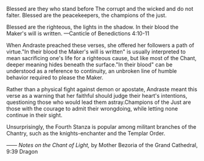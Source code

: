 Blessed are they who stand before
The corrupt and the wicked and do not falter.
Blessed are the peacekeepers, the champions of the just.

Blessed are the righteous, the lights in the shadow.
In their blood the Maker's will is written.
—Canticle of Benedictions 4:10-11

When Andraste preached these verses, she offered her followers a path of virtue."In their blood the Maker's will is written" is usually interpreted to mean sacrificing one's life for a righteous cause, but like most of the Chant, deeper meaning hides beneath the surface."In their blood" can be understood as a reference to continuity, an unbroken line of humble behavior required to please the Maker.

Rather than a physical fight against demon or apostate, Andraste meant this verse as a warning that her faithful should judge their heart's intentions, questioning those who would lead them astray.Champions of the Just are those with the courage to admit their wrongdoing, while letting none continue in their sight.

Unsurprisingly, the Fourth Stanza is popular among militant branches of the Chantry, such as the knights-enchanter and the Templar Order.

—— <i> Notes on the Chant of Light, </i> by Mother Bezoria of the Grand Cathedral, 9:39 Dragon
